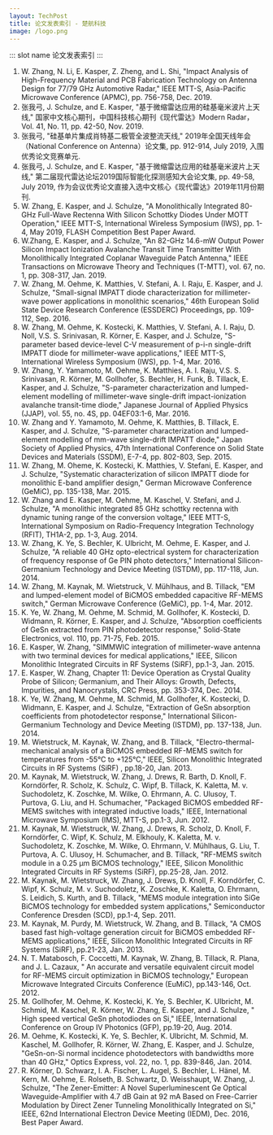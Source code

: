 ```yaml
---
layout: TechPost
title: 论文发表索引 - 楚航科技
image: /logo.png
---
```


::: slot name
论文发表索引
:::

1. W. Zhang, N. Li, E. Kasper, Z. Zheng, and L. Shi, "Impact Analysis of High-Frequency Material and PCB Fabrication Technology on Antenna Design for 77/79 GHz Automotive Radar," IEEE MTT-S, Asia-Pacific Microwave Conference (APMC), pp. 756-758, Dec. 2019.
2. 张我弓, J. Schulze, and E. Kasper, "基于微缩雷达应用的硅基毫米波片上天线," 国家中文核心期刊，中国科技核心期刊《现代雷达》Modern Radar，Vol. 41, No. 11, pp. 42-50, Nov. 2019.
3. 张我弓, "硅基单片集成肖特基二极管全波整流天线," 2019年全国天线年会（National Conference on Antenna）论文集, pp. 912-914, July 2019, 入围优秀论文竞赛单元.
4. 张我弓, J. Schulze, and E. Kasper, "基于微缩雷达应用的硅基毫米波片上天线," 第二届现代雷达论坛2019国际智能化探测感知大会论文集, pp. 49-58, July 2019, 作为会议优秀论文直接入选中文核心《现代雷达》2019年11月份期刊.
5. W. Zhang, E. Kasper, and J. Schulze, "A Monolithically Integrated 80-GHz Full-Wave Rectenna With Silicon Schottky Diodes Under MOTT Operation," IEEE MTT-S, International Wireless Symposium (IWS), pp. 1-4, May 2019, FLASH Competition Best Paper Award.
6. W.Zhang, E. Kasper, and J. Schulze, "An 82-GHz 14.6-mW Output Power Silicon Impact Ionization Avalanche Transit Time Transmitter With Monolithically Integrated Coplanar Waveguide Patch Antenna," IEEE Transactions on Microwave Theory and Techniques (T-MTT), vol. 67, no. 1, pp. 308-317, Jan. 2019.
7. W. Zhang, M. Oehme, K. Matthies, V. Stefani, A. I. Raju, E. Kasper, and J. Schulze, "Small-signal IMPATT diode characterization for millimeter-wave power applications in monolithic scenarios," 46th European Solid State Device Research Conference (ESSDERC) Proceedings, pp. 109-112, Sep. 2016.
8. W. Zhang, M. Oehme, K. Kostecki, K. Matthies, V. Stefani, A. I. Raju, D. Noll, V.S. S. Srinivasan, R. Körner, E. Kasper, and J. Schulze, "S-parameter based device-level C-V measurement of p-i-n single-drift IMPATT diode for millimeter-wave applications," IEEE MTT-S, International Wireless Symposium (IWS), pp. 1-4, Mar. 2016.
9. W. Zhang, Y. Yamamoto, M. Oehme, K. Matthies, A. I. Raju, V.S. S. Srinivasan, R. Körner, M. Gollhofer, S. Bechler, H. Funk, B. Tillack, E. Kasper, and J. Schulze, "S-parameter characterization and lumped-element modelling of millimeter-wave single-drift impact-ionization avalanche transit-time diode," Japanese Journal of Applied Physics (JJAP), vol. 55, no. 4S, pp. 04EF03:1-6, Mar. 2016.
10. W. Zhang and Y. Yamamoto, M. Oehme, K. Matthies, B. Tillack, E. Kasper, and J. Schulze, "S-parameter characterization and lumped-element modelling of mm-wave single-drift IMPATT diode," Japan Society of Applied Physics, 47th International Conference on Solid State Devices and Materials (SSDM), E-7-4, pp. 802-803, Sep. 2015.
11. W. Zhang, M. Oheme, K. Kostecki, K. Matthies, V. Stefani, E. Kasper, and J. Schulze, "Systematic characterization of silicon IMPATT diode for monolithic E-band amplifier design," German Microwave Conference (GeMiC), pp. 135-138, Mar. 2015.
12. W. Zhang and E. Kasper, M. Oehme, M. Kaschel, V. Stefani, and J. Schulze, "A monolithic integrated 85 GHz schottky rectenna with dynamic tuning range of the conversion voltage," IEEE MTT-S, International Symposium on Radio-Frequency Integration Technology (RFIT), TH1A-2, pp. 1-3, Aug. 2014.
13. W. Zhang, K. Ye, S. Bechler, K. Ulbricht, M. Oehme, E. Kasper, and J. Schulze, "A reliable 40 GHz opto-electrical system for characterization of frequency response of Ge PIN photo detectors," International Silicon-Germanium Technology and Device Meeting (ISTDM), pp. 117-118, Jun. 2014.
14. W. Zhang, M. Kaynak, M. Wietstruck, V. Mühlhaus, and B. Tillack, "EM and lumped-element model of BiCMOS embedded capacitive RF-MEMS switch," German Microwave Conference (GeMiC), pp. 1-4, Mar. 2012.
15. K. Ye, W. Zhang, M. Oehme, M. Schmid, M. Gollhofer, K. Kostecki, D. Widmann, R. Körner, E. Kasper, and J. Schulze, "Absorption coefficients of GeSn extracted from PIN photodetector response," Solid-State Electronics, vol. 110, pp. 71-75, Feb. 2015.
16. E. Kasper, W. Zhang, "SIMMWIC integration of millimeter-wave antenna with two terminal devices for medical applications," IEEE, Silicon Monolithic Integrated Circuits in RF Systems (SiRF), pp.1-3, Jan. 2015.
17. E. Kasper, W. Zhang, Chapter 11: Device Operation as Crystal Quality Probe of Silicon; Germanium, and Their Alloys: Growth, Defects, Impurities, and Nanocrystals, CRC Press, pp. 353-374, Dec. 2014.
18. K. Ye, W. Zhang, M. Oehme, M. Schmid, M. Gollhofer, K. Kostecki, D. Widmann, E. Kasper, and J. Schulze, "Extraction of GeSn absorption coefficients from photodetector response," International Silicon-Germanium Technology and Device Meeting (ISTDM), pp. 137-138, Jun. 2014.
19. M. Wietstruck, M. Kaynak, W. Zhang, and B. Tillack, "Electro-thermal-mechanical analysis of a BiCMOS embedded RF-MEMS switch for temperatures from -55°C to +125°C," IEEE, Silicon Monolithic Integrated Circuits in RF Systems (SiRF) , pp.18-20, Jan. 2013.
20. M. Kaynak, M. Wietstruck, W. Zhang, J. Drews, R. Barth, D. Knoll, F. Korndörfer, R. Scholz, K. Schulz, C. Wipf, B. Tillack, K. Kaletta, M. v. Suchodoletz, K. Zoschke, M. Wilke, O. Ehrmann, A. C. Ulusoy, T. Purtova, G. Liu, and H. Schumacher, "Packaged BiCMOS embedded RF-MEMS switches with integrated inductive loads," IEEE, International Microwave Symposium (IMS), MTT-S, pp.1-3, Jun. 2012.
21. M. Kaynak, M. Wietstruck, W. Zhang, J. Drews, R. Scholz, D. Knoll, F. Korndörfer, C. Wipf, K. Schulz, M. Elkhouly, K. Kaletta, M. v. Suchodoletz, K. Zoschke, M. Wilke, O. Ehrmann, V. Mühlhaus, G. Liu, T. Purtova, A. C. Ulusoy, H. Schumacher, and B. Tillack, "RF-MEMS switch module in a 0.25 μm BiCMOS technology," IEEE, Silicon Monolithic Integrated Circuits in RF Systems (SiRF), pp.25-28, Jan. 2012.
22. M. Kaynak, M. Wietstruck, W. Zhang, J. Drews, D. Knoll, F. Korndörfer, C. Wipf, K. Schulz, M. v. Suchodoletz, K. Zoschke, K. Kaletta, O. Ehrmann, S. Leidich, S. Kurth, and B. Tillack, "MEMS module integration into SiGe BiCMOS technology for embedded system applications," Semiconductor Conference Dresden (SCD), pp.1-4, Sep. 2011.
23. M. Kaynak, M. Purdy, M. Wietstruck, W. Zhang, and B. Tillack, "A CMOS based fast high-voltage generation circuit for BiCMOS embedded RF-MEMS applications," IEEE, Silicon Monolithic Integrated Circuits in RF Systems (SiRF), pp.21-23, Jan. 2013.
24. N. T. Matabosch, F. Coccetti, M. Kaynak, W. Zhang, B. Tillack, R. Plana, and J. L. Cazaux, " An accurate and versatile equivalent circuit model for RF-MEMS circuit optimization in BiCMOS technology," European Microwave Integrated Circuits Conference (EuMiC), pp.143-146, Oct. 2012.
25. M. Gollhofer, M. Oehme, K. Kostecki, K. Ye, S. Bechler, K. Ulbricht, M. Schmid, M. Kaschel, R. Körner, W. Zhang, E. Kasper, and J. Schulze, " High speed vertical GeSn photodiodes on Si," IEEE, International Conference on Group IV Photonics (GFP), pp.19-20, Aug. 2014.
26. M. Oehme, K. Kostecki, K. Ye, S. Bechler, K. Ulbricht, M. Schmid, M. Kaschel, M. Gollhofer, R. Körner, W. Zhang, E. Kasper, and J. Schulze, "GeSn-on-Si normal incidence photodetectors with bandwidths more than 40 GHz," Optics Express, vol. 22, no. 1, pp. 839-846, Jan. 2014.
27. R. Körner, D. Schwarz, I. A. Fischer, L. Augel, S. Bechler, L. Hänel, M. Kern, M. Oehme, E. Rolseth, B. Schwartz, D. Weisshaupt, W. Zhang, J. Schulze, "The Zener-Emitter: A Novel Superluminescent Ge Optical Waveguide-Amplifier with 4.7 dB Gain at 92 mA Based on Free-Carrier Modulation by Direct Zener Tunneling Monolithically Integrated on Si," IEEE, 62nd International Electron Device Meeting (IEDM), Dec. 2016, Best Paper Award.
